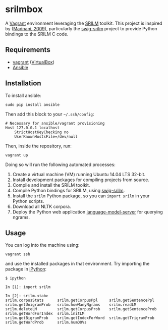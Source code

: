 srilmbox
========

A [Vagrant] environment leveraging the [SRILM] toolkit. 
This project is inspired by ([Madnani, 2009]), particularly 
the [swig-srilm] project to provide Python bindings to the SRILM C code.

Requirements
------------
 - [vagrant] ([VirtualBox])
 - [Ansible]

Installation
-----

To install ansible:

```sudo pip install ansible```

Then add this block to your `~/.ssh/config`:

```
# Necessary for ansible/vagrant provisioning
Host 127.0.0.1 localhost
    StrictHostKeyChecking no
    UserKnownHostsFile=/dev/null
```

Then, inside the repository, run: 

```vagrant up```

Doing so will run the following automated processes:

  1. Create a virtual machine (VM) running Ubuntu 14.04 LTS 32-bit.
  2. Install development packages for compiling projects from source.
  3. Compile and install the SRILM toolkit.
  4. Compile Python bindings for SRILM, using [swig-srilm].
  5. Install the `srilm` Python package, so you can `import srilm` in your Python scripts.
  6. Download all NLTK corpora.
  7. Deploy the Python web application [language-model-server] for querying ngrams.

Usage
-----

You can log into the machine using:

```vagrant ssh```

and use the installed packages in that environment. 
Try importing the package in [iPython]:

```
$ ipython

In [1]: import srilm

In [2]: srilm.<tab>
srilm.corpusStats      srilm.getCorpusPpl     srilm.getSentencePpl   srilm.getUnigramProb   srilm.howManyNgrams    srilm.readLM
srilm.deleteLM         srilm.getCorpusProb    srilm.getSentenceProb  srilm.getWordForIndex  srilm.initLM
srilm.getBigramProb    srilm.getIndexForWord  srilm.getTrigramProb   srilm.getWordProb      srilm.numOOVs
```

[Madnani, 2009]:http://ojs.pythonpapers.org/index.php/tppsc/article/view/83
[SRILM]:http://www.speech.sri.com/projects/srilm/download.html
[vagrant]:http://www.vagrantup.com/
[VirtualBox]:http://www.virtualbox.org/
[swig-srilm]:https://github.com/desilinguist/swig-srilm
[language-model-server]:https://github.com/ronocdh/language-model-server
[iPython]:http://ipython.org/
[Ansible]:http://www.ansible.com/
